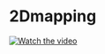# 2Dmapping

[![Watch the video](https://img.youtube.com/vi/rrPQVUAefao/maxresdefault.jpg)](https://youtu.be/rrPQVUAefao)
